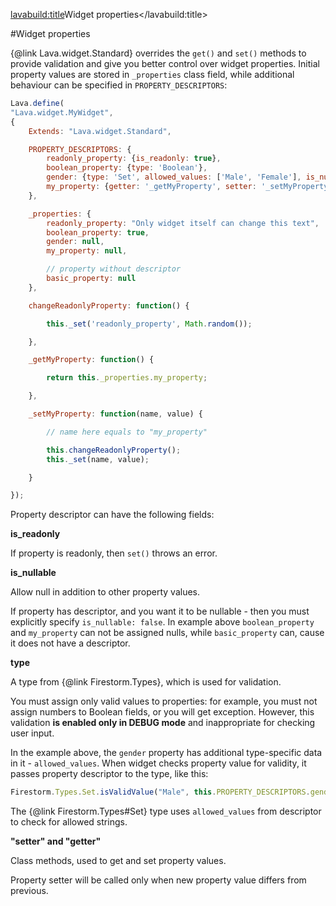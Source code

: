 <lavabuild:title>Widget properties</lavabuild:title>

#Widget properties

{@link Lava.widget.Standard} overrides the `get()` and `set()` methods to provide validation and give you better control 
over widget properties. Initial property values are stored in `_properties` class field, while additional behaviour
can be specified in `PROPERTY_DESCRIPTORS`:

```javascript
Lava.define(
"Lava.widget.MyWidget",
{
	Extends: "Lava.widget.Standard",

	PROPERTY_DESCRIPTORS: {
		readonly_property: {is_readonly: true},
		boolean_property: {type: 'Boolean'},
		gender: {type: 'Set', allowed_values: ['Male', 'Female'], is_nullable: true},
		my_property: {getter: '_getMyProperty', setter: '_setMyProperty'}
	},

	_properties: {
		readonly_property: "Only widget itself can change this text",
		boolean_property: true,
		gender: null,
		my_property: null,

		// property without descriptor
		basic_property: null
	},

	changeReadonlyProperty: function() {

		this._set('readonly_property', Math.random());

	},

	_getMyProperty: function() {

		return this._properties.my_property;

	},

	_setMyProperty: function(name, value) {

		// name here equals to "my_property"

		this.changeReadonlyProperty();
		this._set(name, value);

	}

});
```

Property descriptor can have the following fields:

<b>is_readonly</b>

If property is readonly, then `set()` throws an error.

<b>is_nullable</b>

Allow <kw>null</kw> in addition to other property values.

If property has descriptor, and you want it to be nullable - then you must explicitly specify `is_nullable: false`.
In example above `boolean_property` and `my_property` can not be assigned nulls, while `basic_property` can,
cause it does not have a descriptor.

<b>type</b>

A type from {@link Firestorm.Types}, which is used for validation.

You must assign only valid values to properties: for example, you must not assign numbers to Boolean fields,
or you will get exception. However, this validation <b>is enabled only in DEBUG mode</b> 
and inappropriate for checking user input.

In the example above, the `gender` property has additional type-specific data in it - `allowed_values`.
When widget checks property value for validity, it passes property descriptor to the type, like this:

```javascript
Firestorm.Types.Set.isValidValue("Male", this.PROPERTY_DESCRIPTORS.gender);
```

The {@link Firestorm.Types#Set} type uses `allowed_values` from descriptor to check for allowed strings.

<b>"setter" and "getter"</b>

Class methods, used to get and set property values.

Property setter will be called only when new property value differs from previous.
